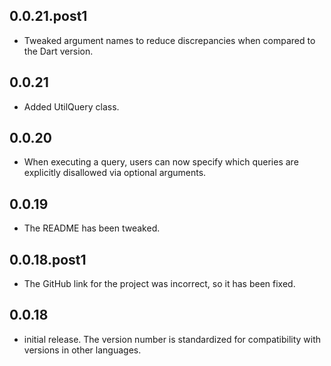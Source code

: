 ## 0.0.21.post1

* Tweaked argument names to reduce discrepancies when compared to the Dart version.

## 0.0.21

* Added UtilQuery class.

## 0.0.20

* When executing a query, users can now specify which queries are explicitly disallowed via optional arguments.

## 0.0.19

* The README has been tweaked.

## 0.0.18.post1

* The GitHub link for the project was incorrect, so it has been fixed.

## 0.0.18

* initial release. The version number is standardized for compatibility with versions in other languages.
